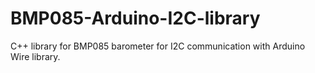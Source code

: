 # BMP085-Arduino-I2C-library
C++ library for BMP085 barometer for I2C communication with Arduino Wire library.
